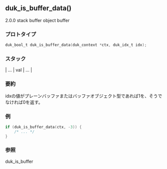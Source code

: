 ## duk_is_buffer_data() 

2.0.0 stack buffer object buffer

### プロトタイプ

```c
duk_bool_t duk_is_buffer_data(duk_context *ctx, duk_idx_t idx);
```

### スタック

| ... | val | ... |

### 要約

idxの値がプレーンバッファまたはバッファオブジェクト型であれば1を、そうでなければ0を返す。


### 例

```c
if (duk_is_buffer_data(ctx, -3)) {
    /* ... */
}
```

### 参照

duk_is_buffer
